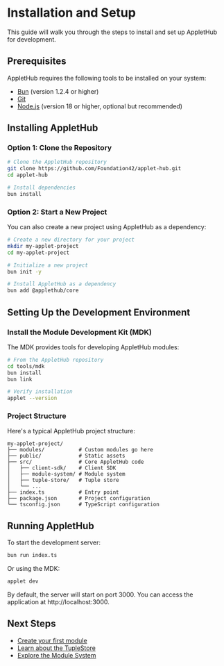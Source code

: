 # Installation and Setup

This guide will walk you through the steps to install and set up AppletHub for development.

## Prerequisites

AppletHub requires the following tools to be installed on your system:

- [Bun](https://bun.sh/) (version 1.2.4 or higher)
- [Git](https://git-scm.com/)
- [Node.js](https://nodejs.org/) (version 18 or higher, optional but recommended)

## Installing AppletHub

### Option 1: Clone the Repository

```bash
# Clone the AppletHub repository
git clone https://github.com/Foundation42/applet-hub.git
cd applet-hub

# Install dependencies
bun install
```

### Option 2: Start a New Project

You can also create a new project using AppletHub as a dependency:

```bash
# Create a new directory for your project
mkdir my-applet-project
cd my-applet-project

# Initialize a new project
bun init -y

# Install AppletHub as a dependency
bun add @applethub/core
```

## Setting Up the Development Environment

### Install the Module Development Kit (MDK)

The MDK provides tools for developing AppletHub modules:

```bash
# From the AppletHub repository
cd tools/mdk
bun install
bun link

# Verify installation
applet --version
```

### Project Structure

Here's a typical AppletHub project structure:

```
my-applet-project/
├── modules/           # Custom modules go here
├── public/            # Static assets
├── src/               # Core AppletHub code
│   ├── client-sdk/    # Client SDK
│   ├── module-system/ # Module system
│   ├── tuple-store/   # Tuple store
│   └── ...
├── index.ts           # Entry point
├── package.json       # Project configuration
└── tsconfig.json      # TypeScript configuration
```

## Running AppletHub

To start the development server:

```bash
bun run index.ts
```

Or using the MDK:

```bash
applet dev
```

By default, the server will start on port 3000. You can access the application at http://localhost:3000.

## Next Steps

- [Create your first module](./first-module.md)
- [Learn about the TupleStore](./tuple-store.md)
- [Explore the Module System](../api/module-system.md)